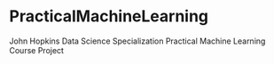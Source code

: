 # PracticalMachineLearning
John Hopkins Data Science Specialization Practical Machine Learning Course Project
